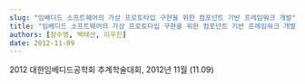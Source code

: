 ```yaml
---
slug: "임베디드 소프트웨어의 가상 프로토타입 구현을 위한 컴포넌트 기반 프레임워크 개발"
title: "임베디드 소프트웨어의 가상 프로토타입 구현을 위한 컴포넌트 기반 프레임워크 개발"
authors: [장수영, 백태산, 이우진]
date: 2012-11-09
---
```


2012 대한임베디드공학회 추계학술대회, 2012년 11월 (11.09)
